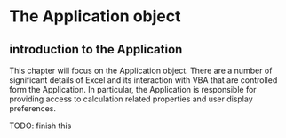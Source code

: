 # The Application object

## introduction to the Application

This chapter will focus on the Application object.  There are a number of significant details of Excel and its interaction with VBA that are controlled form the Application.  In particular, the Application is responsible for providing access to calculation related properties and user display preferences.

TODO: finish this
